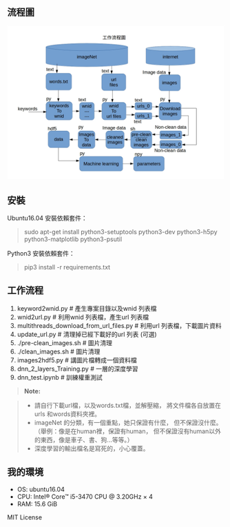
流程圖
-------------------
![流程圖](img/project_ML_from_download_to_training.jpg)


安裝
-------------------
Ubuntu16.04 安裝依賴套件：
>sudo apt-get install python3-setuptools python3-dev python3-h5py python3-matplotlib python3-psutil

Python3 安裝依賴套件：
>pip3 install -r requirements.txt

工作流程
--------------------
1. keyword2wnid.py   # 產生專案目錄以及wnid 列表檔
2. wnid2url.py   # 利用wnid 列表檔，產生url 列表檔
3. multithreads_download_from_url_files.py   # 利用url 列表檔，下載圖片資料
4. update_url.py   # 清理掉已經下載好的url 列表 (可選)
5. ./pre-clean_images.sh   # 圖片清理
6. ./clean_images.sh   # 圖片清理
7. images2hdf5.py   # 講圖片檔轉成一個資料檔
8. dnn_2_layers_Training.py   # 一層的深度學習
9. dnn_test.ipynb   # 訓練權重測試

> **Note:**

> - 請自行下載url檔，以及words.txt檔，並解壓縮，
> 將文件檔各自放置在urls 和words資料夾裡。
> - imageNet 的分類，有一個重點，她只保證有什麼，
> 但不保證沒什麼。（舉例：像是在human裡，保證有human，
> 但不保證沒有human以外的東西，像是車子、書、狗...等等。）
> - 深度學習的輸出檔名是寫死的，小心覆蓋。

我的環境
--------------------
* OS: ubuntu16.04
* CPU: Intel® Core™ i5-3470 CPU @ 3.20GHz × 4
* RAM: 15.6 GiB

MIT License
